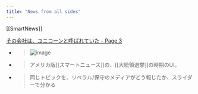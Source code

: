 ```yaml
---
title: "News from all sides"
---
```


[[SmartNews]]

[その会社は、ユニコーンと呼ばれていた - Page 3](https://www.advertimes.com/20210212/article338556/3/)
- > ![image](https://gyazo.com/50931b08a6df4fac53fe8e45a5463b51/thumb/1000)
- > アメリカ版[[スマートニュース]]の、[[大統領選挙]]の時期のUI。
- >  同じトピックを、リベラル/保守のメディアがどう報じたか、スライダーで分かる

